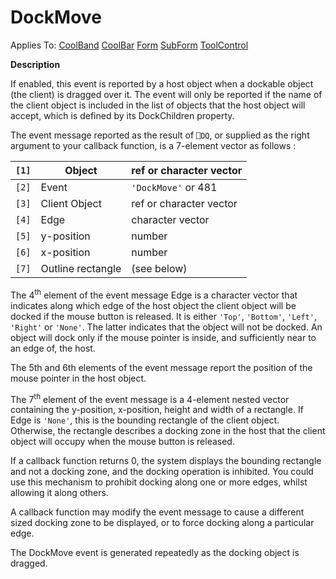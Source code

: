 




<h1 class="heading"><span class="name">DockMove</span></h1>

Applies To: [CoolBand](../a-z/coolband.md) [CoolBar](../a-z/coolbar.md) [Form](../a-z/form.md) [SubForm](../a-z/subform.md) [ToolControl](../a-z/toolcontrol.md)


**Description**


If enabled, this event is reported by a host object when a dockable object (the client) is dragged over it. The event will only be reported if the name of the client object is included in the list of objects that the host object will accept, which is defined by its DockChildren property.




The event message reported as the result of `⎕DQ`, or supplied as the right argument to your callback function, is a 7-element vector as follows :


| `[1]` | Object | ref or character vector |
| --- | --- | ---  |
| `[2]` | Event | `'DockMove'` or 481 |
| `[3]` | Client Object | ref or character vector |
| `[4]` | Edge | character vector |
| `[5]` | y-position | number |
| `[6]` | x-position | number |
| `[7]` | Outline rectangle | (see below) |



The 4<sup>th</sup> element of the event message Edge is a character vector that indicates along which edge of the host object the client object will be docked if the mouse button is released. It is either  `'Top'`, `'Bottom'`, `'Left'`, `'Right'` or `'None'`. The latter indicates that the object will not be docked. An object will dock only if the mouse pointer is inside, and sufficiently near to an edge of, the host.


The 5th and 6th elements of the event message report the position of the mouse pointer in the host object.


The 7<sup>th</sup> element of the event message is a 4-element nested vector containing the y-position, x-position, height and width of a rectangle. If Edge is `'None'`, this is the bounding rectangle of the client object. Otherwise, the rectangle describes a docking zone in the host that the client object will occupy when the mouse button is released.


If a callback function returns 0, the system displays the bounding rectangle and not a docking zone, and the docking operation is inhibited. You could use this mechanism to prohibit docking along one or more edges, whilst allowing it along others.


A callback function may modify the event message to cause a different sized docking zone to be displayed, or to force docking along a particular edge.


The DockMove event is generated repeatedly as the docking object is dragged.


